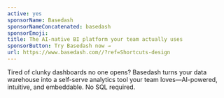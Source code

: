 ```yaml
---
active: yes
sponsorName: Basedash
sponsorNameConcatenated: basedash
sponsorEmoji: 
title: The AI-native BI platform your team actually uses
sponsorButton: Try Basedash now →
url: https://www.basedash.com//?ref=Shortcuts-design
---
```


Tired of clunky dashboards no one opens? Basedash turns your data warehouse into a self-serve analytics tool your team loves—AI-powered, intuitive, and embeddable. No SQL required.